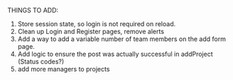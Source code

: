 THINGS TO ADD: 

1. Store session state, so login is not required on reload.
2. Clean up Login and Register pages, remove alerts
3. Add a way to add a variable number of team members on the add form page.
4. Add logic to ensure the post was actually successful in addProject (Status codes?)
5. add more managers to projects